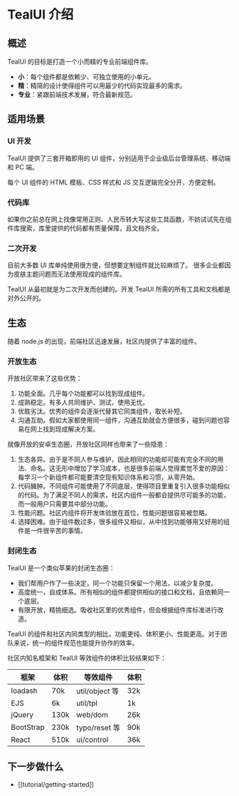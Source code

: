 # TealUI 介绍

## 概述
TealUI 的目标是打造一个小而精的专业前端组件库。

- **小**：每个组件都是依赖少、可独立使用的小单元。
- **精**：精简的设计使得组件可以用最少的代码实现最多的需求。
- **专业**：紧跟前端技术发展，符合最新规范。

## 适用场景

### UI 开发
TealUI 提供了三套开箱即用的 UI 组件，分别适用于企业级后台管理系统、移动端和 PC 端。

每个 UI 组件的 HTML 模板、CSS 样式和 JS 交互逻辑完全分开，方便定制。

### 代码库
如果你之前总在网上找像常用正则、人民币转大写这些工具函数，不妨试试先在组件库搜索，库里提供的代码都有质量保障，且文档齐全。

### 二次开发
目前大多数 UI 库单纯使用很方便，但想要定制组件就比较麻烦了。
很多企业都因为皮肤主题问题而无法使用现成的组件库。

TealUI 从最初就是为二次开发而创建的。开发 TealUI 所需的所有工具和文档都是对外公开的。

## 生态
随着 node.js 的出现，前端社区迅速发展，社区内提供了丰富的组件。

### 开放生态

开放社区带来了这些优势：
1. 功能全面。几乎每个功能都可以找到现成组件。
2. 成熟稳定。有多人共同维护、测试，使用无忧。
3. 优胜劣汰。优秀的组件会逐渐代替其它同类组件，取长补短。
4. 沟通互助。假如大家都使用同一组件，沟通互助就会方便很多，碰到问题也容易在网上找到现成解决方案。

就像开放的安卓生态圈，开放社区同样也带来了一些隐患：
1. 生态各异。由于是不同人参与维护，因此相同的功能却可能有完全不同的用法、命名。这无形中增加了学习成本，也是很多前端人觉得累觉不爱的原因：每学习一个新组件都可能要清空现有知识体系和习惯，从零开始。
2. 代码臃肿。不同组件可能使用了不同底层，使得项目里重复引入很多功能相似的代码。为了满足不同人的需求，社区内组件一般都会提供尽可能多的功能，而一般用户只需要其中部分功能。
3. 性能问题。社区内组件将开发体验放在首位，性能问题很容易被忽略。
4. 选择困难。由于组件数过多，很多组件又相似，从中找到功能够用又好用的组件是一件很辛苦的事情。

### 封闭生态
TealUI 是一个类似苹果的封闭生态圈：

- 我们帮用户作了一些决定，同一个功能只保留一个用法，以减少复杂度。
- 高度统一，自成体系。所有相似的组件都提供相似的接口和文档，且依赖同一个底层。
- 有限开放，精挑细选。吸收社区里的优秀组件，但会根据组件库标准进行改造。

TealUI 的组件和社区内同类型的相比，功能更纯、体积更小、性能更高。对于团队来说，统一的组件规范也能提升协作的效率。

社区内知名框架和 TealUI 等效组件的体积比较结果如下：

框架     | 体积   | 等效组件        | 体积
---------|-------|-----------------|--------
loadash  | 70k   | util/object 等  | 32k
EJS      | 6k    | util/tpl        | 1k
jQuery   | 130k  | web/dom         | 26k
BootStrap| 230k  | typo/reset 等   | 90k
React    | 510k  | ui/control      | 36k

## 下一步做什么
- [[tutorial/getting-started]]